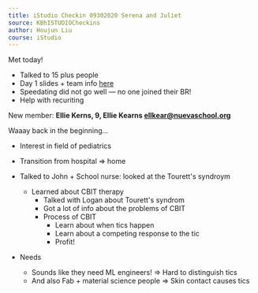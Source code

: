 ```yaml
---
title: iStudio Checkin 09302020 Serena and Juliet
source: KBhISTUDIOCheckins
author: Houjun Liu
course: iStudio
---
```



Met today!

- Talked to 15 plus people
- Day 1 slides + team info [here](https://docs.google.com/presentation/d/1YcA8-5zK0XeW3Svo-yf7KX2uEtmNWOp9JUxxLsO8Zpo/edit?usp=sharing)
- Speedating did not go well — no one joined their BR!
- Help with recuriting

New member: **Ellie Kerns, 9, Ellie Kearns <ellkear@nuevaschool.org>**

Waaay back in the beginning...

* Interest in field of pediatrics
* Transition from hospital => home
* Talked to John + School nurse: looked at the Tourett's syndroym
	* Learned about CBIT therapy
		* Talked with Logan about Tourett's syndrom
		* Got a lot of info about the problems of CBIT
		* Process of CBIT
			* Learn about when tics happen
			* Learn about a competing response to the tic
			* Profit!
			
* Needs
	* Sounds like they need ML engineers! => Hard to distinguish tics
	* And also Fab + material science people => Skin contact causes tics

